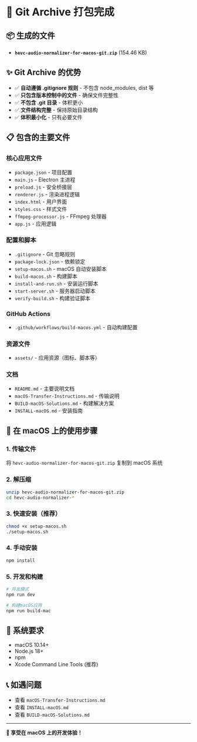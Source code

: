 # 🎉 Git Archive 打包完成

## 📦 生成的文件

- **`hevc-audio-normalizer-for-macos-git.zip`** (154.46 KB)

## ✨ Git Archive 的优势

- ✅ **自动遵循 .gitignore 规则** - 不包含 node_modules, dist 等
- ✅ **只包含版本控制中的文件** - 确保文件完整性
- ✅ **不包含 .git 目录** - 体积更小
- ✅ **文件结构完整** - 保持原始目录结构
- ✅ **体积最小化** - 只有必要文件

## 📋 包含的主要文件

### 核心应用文件

- `package.json` - 项目配置
- `main.js` - Electron 主进程
- `preload.js` - 安全桥接层
- `renderer.js` - 渲染进程逻辑
- `index.html` - 用户界面
- `styles.css` - 样式文件
- `ffmpeg-processor.js` - FFmpeg 处理器
- `app.js` - 应用逻辑

### 配置和脚本

- `.gitignore` - Git 忽略规则
- `package-lock.json` - 依赖锁定
- `setup-macos.sh` - macOS 自动安装脚本
- `build-macos.sh` - 构建脚本
- `install-and-run.sh` - 安装运行脚本
- `start-server.sh` - 服务器启动脚本
- `verify-build.sh` - 构建验证脚本

### GitHub Actions

- `.github/workflows/build-macos.yml` - 自动构建配置

### 资源文件

- `assets/` - 应用资源（图标、脚本等）

### 文档

- `README.md` - 主要说明文档
- `macOS-Transfer-Instructions.md` - 传输说明
- `BUILD-macOS-Solutions.md` - 构建解决方案
- `INSTALL-macOS.md` - 安装指南

## 🚀 在 macOS 上的使用步骤

### 1. 传输文件

将 `hevc-audio-normalizer-for-macos-git.zip` 复制到 macOS 系统

### 2. 解压缩

```bash
unzip hevc-audio-normalizer-for-macos-git.zip
cd hevc-audio-normalizer-*
```

### 3. 快速安装（推荐）

```bash
chmod +x setup-macos.sh
./setup-macos.sh
```

### 4. 手动安装

```bash
npm install
```

### 5. 开发和构建

```bash
# 开发模式
npm run dev

# 构建macOS应用
npm run build-mac
```

## 🔧 系统要求

- macOS 10.14+
- Node.js 18+
- npm
- Xcode Command Line Tools (推荐)

## 📞 如遇问题

- 查看 `macOS-Transfer-Instructions.md`
- 查看 `INSTALL-macOS.md`
- 查看 `BUILD-macOS-Solutions.md`

---

**🍎 享受在 macOS 上的开发体验！**
